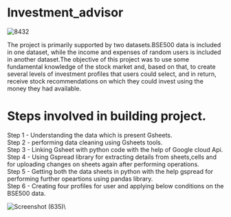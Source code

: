 # Investment_advisor
![8432](https://github.com/SukrutDeshmukh/Investment_advisor/assets/127339353/9c590687-0555-4e05-ac8e-0b0ecb59ea61)

The project is primarily supported by two datasets.BSE500 data is included in one dataset, while the income and expenses of random users is included in another dataset.The objective of this project was to use some fundamental knowledge of the stock market and, based on that, to create several levels of investment profiles that users could select, and in return, receive stock recommendations on which they could invest using the money they had available.

# Steps involved in building project.

Step 1 - Understanding the data which is present Gsheets. \
Step 2 - performing data cleaning using Gsheets tools.\
Step 3 - Linking Gsheet with python code with the help of Google cloud Api.\
Step 4 - Using Gspread library for extracting details from sheets,cells and for uploading changes on sheets again after performing operations.\
Step 5 - Getting both the data sheets in python with the help gspread for performing further opeartions using pandas library.\
Step 6 - Creating four profiles for user and applying below conditions on the BSE500 data.

![Screenshot (635)](https://github.com/SukrutDeshmukh/Investment_advisor/assets/127339353/0ffbbca4-3413-4466-9f09-7c0f54a8e72c)\


